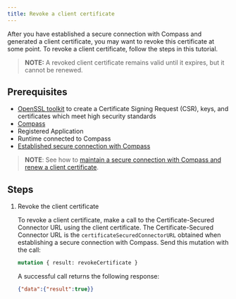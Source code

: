 ```yaml
---
title: Revoke a client certificate
---
```


After you have established a secure connection with Compass and generated a client certificate, you may want to revoke this certificate at some point. To revoke a client certificate, follow the steps in this tutorial.

> **NOTE:** A revoked client certificate remains valid until it expires, but it cannot be renewed.

## Prerequisites

- [OpenSSL toolkit](https://www.openssl.org/docs/man1.0.2/apps/openssl.html) to create a Certificate Signing Request (CSR), keys, and certificates which meet high security standards
- [Compass](https://github.com/kyma-incubator/compass)
- Registered Application
- Runtime connected to Compass
- [Established secure connection with Compass](../../03-tutorials/application-connectivity/ra-02-establish-secure-connection-with-compass.md)

> **NOTE**: See how to [maintain a secure connection with Compass and renew a client certificate](../../03-tutorials/application-connectivity/ra-03-maintain-secure-connection-with-compass.md).

## Steps

1. Revoke the client certificate

    To revoke a client certificate, make a call to the Certificate-Secured Connector URL using the client certificate.
    The Certificate-Secured Connector URL is the `certificateSecuredConnectorURL` obtained when establishing a secure connection with Compass.
    Send this mutation with the call:

    ```graphql
    mutation { result: revokeCertificate }
    ```

    A successful call returns the following response:

    ```json
    {"data":{"result":true}}
    ```
